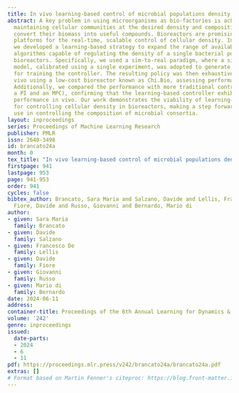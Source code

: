 ```yaml
---
title: In vivo learning-based control of microbial populations density in bioreactors
abstract: A key problem in using microorganisms as bio-factories is achieving and
  maintaining cellular communities at the desired density and composition to efficiently
  convert their biomass into useful compounds. Bioreactors are promising technological
  platforms for the real-time, scalable control of cellular density. In this work,
  we developed a learning-based strategy to expand the range of available control
  algorithms capable of regulating the density of a single bacterial population in
  bioreactors. Specifically, we used a sim-to-real paradigm, where a simple mathematical
  model, calibrated using a single experiment, was adopted to generate synthetic data
  for training the controller. The resulting policy was then exhaustively tested in
  vivo using a low-cost bioreactor known as Chi.Bio, assessing performance and robustness.
  Additionally, we compared the performance with more traditional controllers (namely,
  a PI and an MPC), confirming that the learning-based controller exhibits similar
  performance in vivo. Our work demonstrates the viability of learning-based strategies
  for controlling cellular density in bioreactors, making a step forward toward their
  use in controlling the composition of microbial consortia.
layout: inproceedings
series: Proceedings of Machine Learning Research
publisher: PMLR
issn: 2640-3498
id: brancato24a
month: 0
tex_title: "In vivo learning-based control of microbial populations density in bioreactors"
firstpage: 941
lastpage: 953
page: 941-953
order: 941
cycles: false
bibtex_author: Brancato, Sara Maria and Salzano, Davide and Lellis, Francesco De and
  Fiore, Davide and Russo, Giovanni and Bernardo, Mario di
author:
- given: Sara Maria
  family: Brancato
- given: Davide
  family: Salzano
- given: Francesco De
  family: Lellis
- given: Davide
  family: Fiore
- given: Giovanni
  family: Russo
- given: Mario di
  family: Bernardo
date: 2024-06-11
address:
container-title: Proceedings of the 6th Annual Learning for Dynamics & Control Conference
volume: '242'
genre: inproceedings
issued:
  date-parts:
  - 2024
  - 6
  - 11
pdf: https://proceedings.mlr.press/v242/brancato24a/brancato24a.pdf
extras: []
# Format based on Martin Fenner's citeproc: https://blog.front-matter.io/posts/citeproc-yaml-for-bibliographies/
---
```

